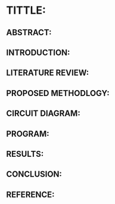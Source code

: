 # TITTLE:

## ABSTRACT:

## INTRODUCTION:

## LITERATURE REVIEW:

## PROPOSED METHODLOGY:

## CIRCUIT DIAGRAM:

## PROGRAM:

## RESULTS:

## CONCLUSION:

## REFERENCE:

